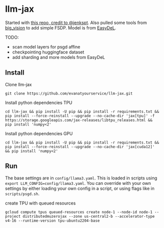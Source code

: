 # llm-jax

Started with [this repo, credit to @jenkspt](https://github.com/jenkspt/gpt-jax). 
Also pulled some tools from [big_vision](https://github.com/google-research/big_vision) to add simple FSDP.
Model is from [EasyDeL](https://github.com/erfanzar/EasyDeL).

TODO:
- scan model layers for psgd affine
- checkpointing huggingface dataset
- add sharding and more models from EasyDeL


## Install

Clone llm-jax
```shell
git clone https://github.com/evanatyourservice/llm-jax.git
```

Install python dependencies TPU
```shell
cd llm-jax && pip install -U pip && pip install -r requirements.txt && pip install --force-reinstall --upgrade --no-cache-dir 'jax[tpu]' -f https://storage.googleapis.com/jax-releases/libtpu_releases.html && pip install 'numpy<2'
```

Install python dependencies GPU
```shell
cd llm-jax && pip install -U pip && pip install -r requirements.txt && pip install --force-reinstall --upgrade --no-cache-dir 'jax[cuda12]' && pip install 'numpy<2'
```


## Run

The base settings are in `config/llama3.yaml`. This is loaded in scripts using `export LLM_CONFIG=config/llama3.yaml`. 
You can override with your own settings by either loading your own config in a script, or using flags 
like in `scripts/psgd.sh`.


create TPU with queued resources
```shell
gcloud compute tpus queued-resources create node-1 --node-id node-1 --project distributedmuzerojax --zone us-central2-b --accelerator-type v4-16 --runtime-version tpu-ubuntu2204-base
```